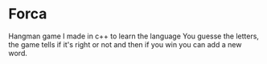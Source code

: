 # Forca
Hangman game I made in c++ to learn the language
You guesse the letters, the game tells if it's right or not and then if you win you can add a new word.

